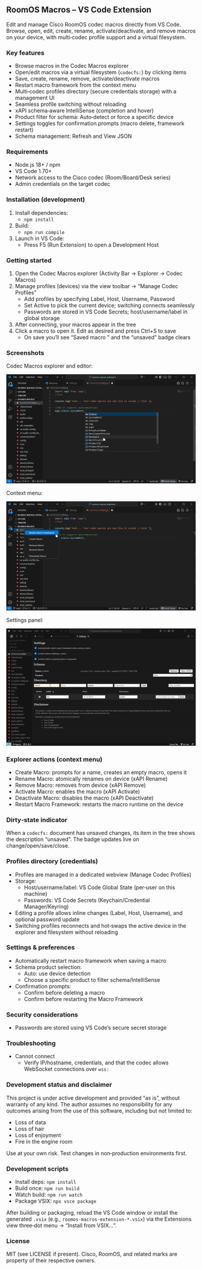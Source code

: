 ## RoomOS Macros – VS Code Extension

Edit and manage Cisco RoomOS codec macros directly from VS Code. Browse, open, edit, create, rename, activate/deactivate, and remove macros on your device, with multi‑codec profile support and a virtual filesystem.

### Key features

- Browse macros in the Codec Macros explorer
- Open/edit macros via a virtual filesystem (`codecfs:`) by clicking items
- Save, create, rename, remove, activate/deactivate macros
- Restart macro framework from the context menu
- Multi‑codec profiles directory (secure credentials storage) with a management UI
- Seamless profile switching without reloading
- xAPI schema‑aware IntelliSense (completion and hover)
- Product filter for schema: Auto‑detect or force a specific device
- Settings toggles for confirmation prompts (macro delete, framework restart)
- Schema management: Refresh and View JSON

### Requirements

- Node.js 18+ / npm
- VS Code 1.70+
- Network access to the Cisco codec (Room/Board/Desk series)
- Admin credentials on the target codec

### Installation (development)

1. Install dependencies:
   - `npm install`
2. Build:
   - `npm run compile`
3. Launch in VS Code:
   - Press F5 (Run Extension) to open a Development Host

### Getting started

1. Open the Codec Macros explorer (Activity Bar → Explorer → Codec Macros)
2. Manage profiles (devices) via the view toolbar → “Manage Codec Profiles”
   - Add profiles by specifying Label, Host, Username, Password
   - Set Active to pick the current device; switching connects seamlessly
   - Passwords are stored in VS Code Secrets; host/username/label in global storage
3. After connecting, your macros appear in the tree
4. Click a macro to open it. Edit as desired and press Ctrl+S to save
   - On save you’ll see “Saved macro <name>” and the “unsaved” badge clears

### Screenshots

Codec Macros explorer and editor:

![Editor](images/screenshot_editor.png)

Context menu:

![Settings](images/screenshot_contextmenu.png)

Settings panel:

![Settings Panel](images/screenshot_settings.png)

### Explorer actions (context menu)

- Create Macro: prompts for a name, creates an empty macro, opens it
- Rename Macro: atomically renames on device (xAPI Rename)
- Remove Macro: removes from device (xAPI Remove)
- Activate Macro: enables the macro (xAPI Activate)
- Deactivate Macro: disables the macro (xAPI Deactivate)
- Restart Macro Framework: restarts the macro runtime on the device


### Dirty‑state indicator

When a `codecfs:` document has unsaved changes, its item in the tree shows the description “unsaved”. The badge updates live on change/open/save/close.


### Profiles directory (credentials)

- Profiles are managed in a dedicated webview (Manage Codec Profiles)
- Storage:
  - Host/username/label: VS Code Global State (per‑user on this machine)
  - Passwords: VS Code Secrets (Keychain/Credential Manager/Keyring)
- Editing a profile allows inline changes (Label, Host, Username), and optional password update
- Switching profiles reconnects and hot‑swaps the active device in the explorer and filesystem without reloading

### Settings & preferences

- Automatically restart macro framework when saving a macro
- Schema product selection:
  - Auto: use device detection
  - Choose a specific product to filter schema/IntelliSense
- Confirmation prompts:
  - Confirm before deleting a macro
  - Confirm before restarting the Macro Framework
### Security considerations

- Passwords are stored using VS Code’s secure secret storage

### Troubleshooting

- Cannot connect
  - Verify IP/hostname, credentials, and that the codec allows WebSocket connections over `wss:`


### Development status and disclaimer

This project is under active development and provided “as is”, without warranty of any kind. The author assumes no responsibility for any outcomes arising from the use of this software, including but not limited to:

- Loss of data
- Loss of hair
- Loss of enjoyment
- Fire in the engine room

Use at your own risk. Test changes in non‑production environments first.

### Development scripts

- Install deps: `npm install`
- Build once: `npm run build`
- Watch build: `npm run watch`
- Package VSIX: `npx vsce package`

After building or packaging, reload the VS Code window or install the generated `.vsix` (e.g., `roomos-macros-extension-*.vsix`) via the Extensions view three‑dot menu → “Install from VSIX…”.

### License

MIT (see LICENSE if present). Cisco, RoomOS, and related marks are property of their respective owners.


